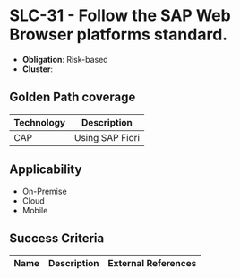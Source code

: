 # SLC-31 - Follow the SAP Web Browser platforms standard.

- **Obligation**: Risk-based
- **Cluster**: 




## Golden Path coverage

| Technology | Description | 
| ----- | ---------- | 
| CAP | Using SAP Fiori  | |



## Applicability

- On-Premise
- Cloud
- Mobile



## Success Criteria

| Name | Description | External References |
| ----- | ---------- | ------------------- |

